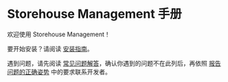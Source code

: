 # Storehouse Management 手册

欢迎使用 Storehouse Management！

要开始安装？请阅读 [安装指南](/zh/setup.md)。

遇到问题，请先阅读 [常见问题解答](/zh/faq.md)，确认你遇到的问题不在此列后，再依照 [报告问题的正确姿势](/zh/report.md) 中的要求联系开发者。
